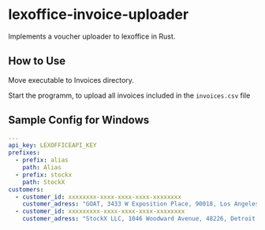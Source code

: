 # lexoffice-invoice-uploader

Implements a voucher uploader to lexoffice in Rust.

## How to Use

Move executable to Invoices directory.

Start the programm, to upload all invoices included in the `invoices.csv` file



## Sample Config for Windows

```yaml
---
api_key: LEXOFFICEAPI_KEY
prefixes:
  - prefix: alias
    path: Alias
  - prefix: stockx
    path: StockX
customers:
  - customer_id: xxxxxxxx-xxxx-xxxx-xxxx-xxxxxxxx
    customer_adress: "GOAT, 3433 W Exposition Place, 90018, Los Angeles (CA), USA "
  - customer_id: xxxxxxxxx-xxxx-xxxx-xxxx-xxxxxxxx
    customer_adress: "StockX LLC, 1046 Woodward Avenue, 48226, Detroit (MI), USA "
```
